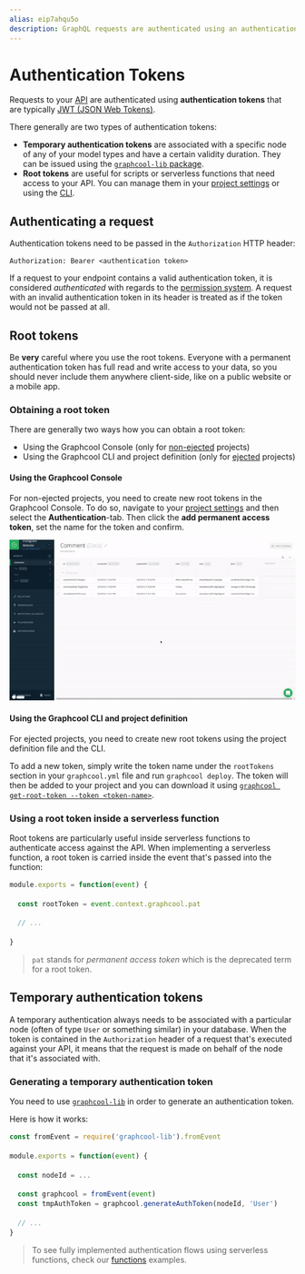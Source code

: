 ```yaml
---
alias: eip7ahqu5o
description: GraphQL requests are authenticated using an authentication token. For server-side reqeusts, permanent authentication tokens can be used.
---
```


# Authentication Tokens

Requests to your [API](!alias-abogasd0go) are authenticated using **authentication tokens** that are typically [JWT (JSON Web Tokens)](https://jwt.io/).

There generally are two types of authentication tokens:

- **Temporary authentication tokens**  are associated with a specific node of any of your model types and have a certain validity duration. They can be issued using the [`graphcool-lib` package](!alias-kaegh4oomu).
- **Root tokens** are useful for scripts or serverless functions that need access to your API. You can manage them in your [project settings](!alias-uh8shohxie#other-settings) or using the [CLI](!alias-zboghez5go#graphcool-get-root-token).

## Authenticating a request

Authentication tokens need to be passed in the `Authorization` HTTP header:

```plain
Authorization: Bearer <authentication token>
```

If a request to your endpoint contains a valid authentication token, it is considered _authenticated_ with regards to the [permission system](!alias-iegoo0heez). A request with an invalid authentication token in its header is treated as if the token would not be passed at all.


## Root tokens


<InfoBox type=warning>

Be **very** careful where you use the root tokens. Everyone with a permanent authentication token has full read and write access to your data, so you should never include them anywhere client-side, like on a public website or a mobile app.

</InfoBox>


### Obtaining a root token

There are generally two ways how you can obtain a root token:

- Using the Graphcool Console (only for [non-ejected](!alias-opheidaix3#non-ejected-projects) projects)
- Using the Graphcool CLI and project definition  (only for [ejected](!alias-opheidaix3#ejected-projects) projects)

#### Using the Graphcool Console

For non-ejected projects, you need to create new root tokens in the Graphcool Console. To do so, navigate to your [project settings](!alias-uh8shohxie#other-settings) and then select the **Authentication**-tab. Then click the **add permanent access token**, set the name for the token and confirm.

![](./copy-pat.gif?width=400)

#### Using the Graphcool CLI and project definition

For ejected projects, you need to create new root tokens using the project definition file and the CLI.

To add a new token, simply write the token name under the `rootTokens` section in your `graphcool.yml` file and run `graphcool deploy`. The token will then be added to your project and you can download it using [`graphcool get-root-token --token <token-name>`](!alias-zboghez5go#graphcool-get-root-token).

### Using a root token inside a serverless function

Root tokens are particularly useful inside serverless functions to authenticate access against the API. When implementing a serverless function, a root token is carried inside the event that's passed into the function:

```js
module.exports = function(event) {

  const rootToken = event.context.graphcool.pat

  // ...

}
```

> `pat` stands for _permanent access token_ which is the deprecated term for a root token. 


## Temporary authentication tokens

A temporary authentication always needs to be associated with a particular node (often of type `User` or something similar) in your database. When the token is contained in the `Authorization` header of a request that's executed against your API, it means that the request is made on behalf of the node that it's associated with.

### Generating a temporary authentication token

You need to use [`graphcool-lib`](https://github.com/graphcool/graphcool-lib) in order to generate an authentication token.

Here is how it works:

```js
const fromEvent = require('graphcool-lib').fromEvent

module.exports = function(event) {

  const nodeId = ...

  const graphcool = fromEvent(event)
  const tmpAuthToken = graphcool.generateAuthToken(nodeId, 'User')

  // ...
}
```

> To see fully implemented authentication flows using serverless functions, check our [functions](https://github.com/graphcool-examples/functions/tree/master/authentication/) examples.










